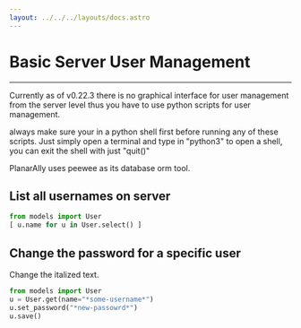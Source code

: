 ```yaml
---
layout: ../../../layouts/docs.astro
---
```


# Basic Server User Management

---

Currently as of v0.22.3 there is no graphical interface for user management from the server level thus you have to use python scripts for user management.

always make sure your in a python shell first before running any of these scripts. Just simply open a terminal and type in "python3" to open a shell, you can exit the shell with just "quit()"

PlanarAlly uses peewee as its database orm tool.

## List all usernames on server

```python
from models import User
[ u.name for u in User.select() ]
```

## Change the password for a specific user

Change the italized text.

```python
from models import User
u = User.get(name="*some-username*")
u.set_password("*new-passowrd*")
u.save()
```
